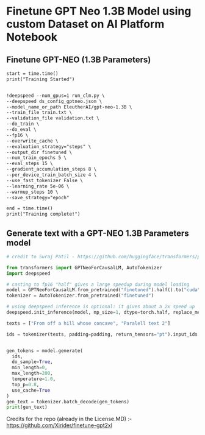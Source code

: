 # Finetune GPT Neo 1.3B Model using custom Dataset on AI Platform Notebook

## Finetune GPT-NEO (1.3B Parameters)

```markdown
start = time.time()
print("Training Started")


!deepspeed --num_gpus=1 run_clm.py \
--deepspeed ds_config_gptneo.json \
--model_name_or_path EleutherAI/gpt-neo-1.3B \
--train_file train.txt \
--validation_file validation.txt \
--do_train \
--do_eval \
--fp16 \
--overwrite_cache \
--evaluation_strategy="steps" \
--output_dir finetuned \
--num_train_epochs 5 \
--eval_steps 15 \
--gradient_accumulation_steps 8 \
--per_device_train_batch_size 4 \
--use_fast_tokenizer False \
--learning_rate 5e-06 \
--warmup_steps 10 \
--save_strategy="epoch"

end = time.time()
print("Training complete!")
```

## Generate text with a GPT-NEO 1.3B Parameters model

```python
# credit to Suraj Patil - https://github.com/huggingface/transformers/pull/10848 - modified to create multiple texts and use deepspeed inference

from transformers import GPTNeoForCausalLM, AutoTokenizer
import deepspeed

# casting to fp16 "half" gives a large speedup during model loading
model = GPTNeoForCausalLM.from_pretrained("finetuned").half().to("cuda")
tokenizer = AutoTokenizer.from_pretrained("finetuned")

# using deepspeed inference is optional: it gives about a 2x speed up
deepspeed.init_inference(model, mp_size=1, dtype=torch.half, replace_method='auto')

texts = ["From off a hill whose concave", "Paralell text 2"]

ids = tokenizer(texts, padding=padding, return_tensors="pt").input_ids.to("cuda")


gen_tokens = model.generate(
  ids,
  do_sample=True,
  min_length=0,
  max_length=200,
  temperature=1.0,
  top_p=0.8,
  use_cache=True
)
gen_text = tokenizer.batch_decode(gen_tokens)
print(gen_text)

```

Credits for the repo (already in the License.MD) :- https://github.com/Xirider/finetune-gpt2xl
